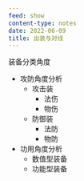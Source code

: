 ```yaml
---
feed: show
content-type: notes
date: 2022-06-09
title: 出装与对线
---
```

装备分类角度
- 攻防角度分析
	- 攻击装
		- 法伤
		- 物伤
	- 防御装
		- 法防
		- 物防
- 功用角度分析
	- 数值型装备
	- 功能型装备

